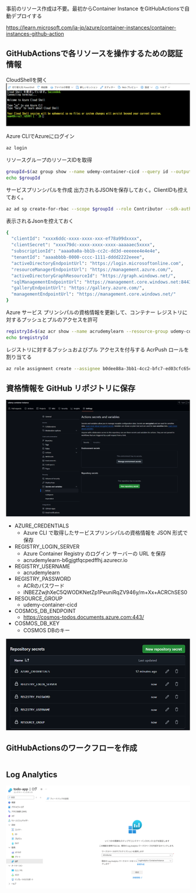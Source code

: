 事前のリソース作成は不要。最初からContainer Instance をGitHubActionsで自動デプロイする


https://learn.microsoft.com/ja-jp/azure/container-instances/container-instances-github-action

## GitHubActionsで各リソースを操作するための認証情報

CloudShellを開く
![alt text](image-6.png)

Azure CLIでAzureにログイン
```bash
az login
```

リソースグループのリソースIDを取得
```bash
groupId=$(az group show --name udemy-container-cicd --query id --output tsv)
echo $groupId
```

サービスプリンシパルを作成
出力されるJSONを保存しておく。ClientIDも控えておく。
```bash
az ad sp create-for-rbac --scope $groupId --role Contributor --sdk-auth
```

表示されるJsonを控えておく
```bash
{
  "clientId": "xxxx6ddc-xxxx-xxxx-xxx-ef78a99dxxxx",
  "clientSecret": "xxxx79dc-xxxx-xxxx-xxxx-aaaaaec5xxxx",
  "subscriptionId": "aaaa0a0a-bb1b-cc2c-dd3d-eeeeee4e4e4e",
  "tenantId": "aaaabbbb-0000-cccc-1111-dddd2222eeee",
  "activeDirectoryEndpointUrl": "https://login.microsoftonline.com",
  "resourceManagerEndpointUrl": "https://management.azure.com/",
  "activeDirectoryGraphResourceId": "https://graph.windows.net/",
  "sqlManagementEndpointUrl": "https://management.core.windows.net:8443/",
  "galleryEndpointUrl": "https://gallery.azure.com/",
  "managementEndpointUrl": "https://management.core.windows.net/"
}
```


Azure サービス プリンシパルの資格情報を更新して、コンテナー レジストリに対するプッシュとプルのアクセスを許可
```bash
registryId=$(az acr show --name acrudemylearn --resource-group udemy-container-cicd --query id --output tsv)
echo $registryId
```

レジストリに対するプッシュおよびプル アクセスを付与する AcrPush ロールを割り当てる
```bash
az role assignment create --assignee b0dee88a-3bb1-4cc2-bfc7-ed03cfc65ced --scope $registryId --role AcrPush
```

## 資格情報を GitHub リポジトリに保存

![alt text](image-7.png)

- AZURE_CREDENTIALS
  - Azure CLI で取得したサービスプリンシパルの資格情報を JSON 形式で保存
- REGISTRY_LOGIN_SERVER
  - Azure Container Registry のログイン サーバーの URL を保存
  - acrudemylearn-b6gjgtfqcpedffhj.azurecr.io
- REGISTRY_USERNAME
  - acrudemylearn
- REGISTRY_PASSWORD
  - ACRのパスワード
  - iNBEZZwjhXeC5QWODKNetZp1PeuniRqZV946y/m+Xx+ACRChSES0
- RESOURCE_GROUP
  - udemy-container-cicd
- COSMOS_DB_ENDPOINT
  - https://cosmos-todos.documents.azure.com:443/
- COSMOS_DB_KEY
  - COSMOS DBのキー

![alt text](image-8.png)

## GitHubActionsのワークフローを作成
```yaml
```

## Log Analytics
![alt text](image-9.png)